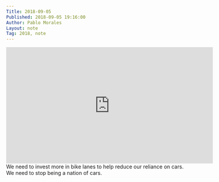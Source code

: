 ```yaml
---
Title: 2018-09-05
Published: 2018-09-05 19:16:00
Author: Pablo Morales
Layout: note
Tag: 2018, note
---
```

<div class="measure db center f5 f4-ns lh-copy">
<iframe class="db w-100 mt4 mt5-ns" width="560" height="315" src="https://www.youtube-nocookie.com/embed/E85HMNJix_o?si=3430v7LXwgQrsVdq" title="YouTube video player" frameborder="0" allow="accelerometer; autoplay; clipboard-write; encrypted-media; gyroscope; picture-in-picture; web-share" allowfullscreen></iframe>
   <div markdown="1">
   We need to invest more in bike lanes to help reduce our reliance on cars. We need to stop being a nation of cars.
    </div>
</div>

